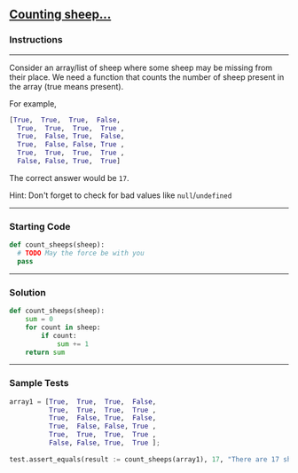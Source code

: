 ## [Counting sheep...](https://www.codewars.com/kata/54edbc7200b811e956000556)

### Instructions

---

Consider an array/list of sheep where some sheep may be missing from their place. We need a function that counts the number of sheep present in the array (true means present).

For example,

```python
[True,  True,  True,  False,
  True,  True,  True,  True ,
  True,  False, True,  False,
  True,  False, False, True ,
  True,  True,  True,  True ,
  False, False, True,  True]
```

The correct answer would be `17`.

Hint: Don't forget to check for bad values like `null`/`undefined`

---

### Starting Code


```python
def count_sheeps(sheep):
  # TODO May the force be with you
  pass
```

---

### Solution


```python
def count_sheeps(sheep):
    sum = 0
    for count in sheep:
        if count:
            sum += 1
    return sum
```

---

### Sample Tests

```python
array1 = [True,  True,  True,  False,
          True,  True,  True,  True ,
          True,  False, True,  False,
          True,  False, False, True ,
          True,  True,  True,  True ,
          False, False, True,  True ];
              
test.assert_equals(result := count_sheeps(array1), 17, "There are 17 sheeps in total, not %s" % result)
```
